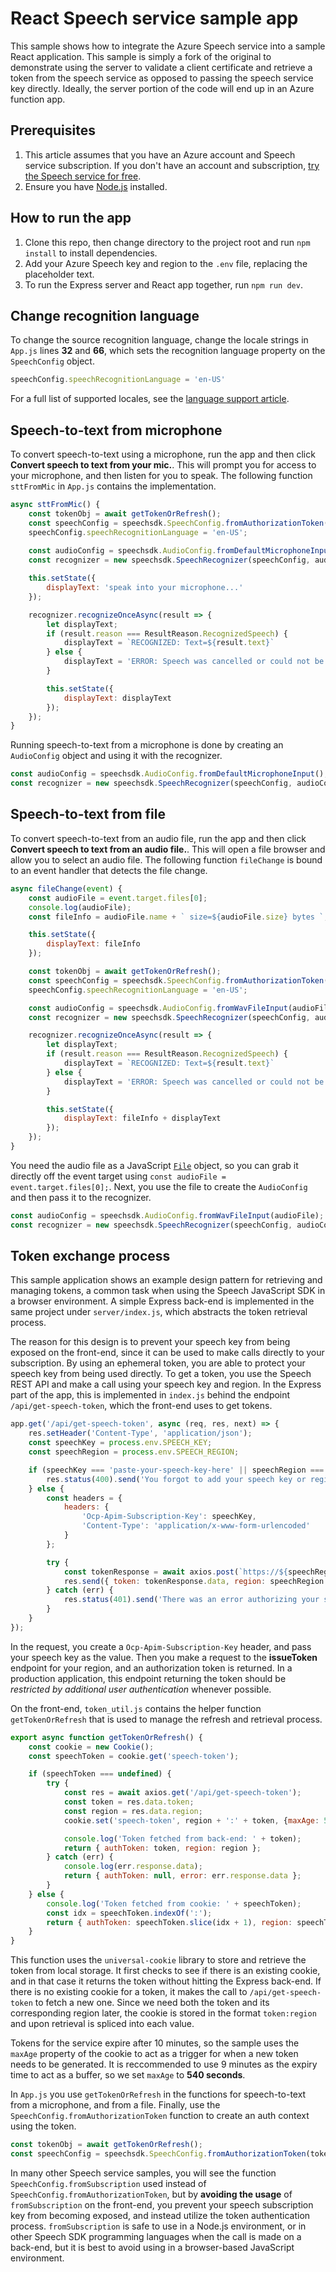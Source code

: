 # React Speech service sample app

This sample shows how to integrate the Azure Speech service into a sample React application. This sample is simply a fork of the original to demonstrate using the server to validate a client certificate and retrieve a token from the speech service as opposed to passing the speech service key directly. Ideally, the server portion of the code will end up in an Azure function app. 

## Prerequisites

1. This article assumes that you have an Azure account and Speech service subscription. If you don't have an account and subscription, [try the Speech service for free](https://docs.microsoft.com/azure/cognitive-services/speech-service/overview#try-the-speech-service-for-free).
1. Ensure you have [Node.js](https://nodejs.org/en/download/) installed.

## How to run the app

1. Clone this repo, then change directory to the project root and run `npm install` to install dependencies.
1. Add your Azure Speech key and region to the `.env` file, replacing the placeholder text.
1. To run the Express server and React app together, run `npm run dev`.

## Change recognition language

To change the source recognition language, change the locale strings in `App.js` lines **32** and **66**, which sets the recognition language property on the `SpeechConfig` object.

```javascript
speechConfig.speechRecognitionLanguage = 'en-US'
```

For a full list of supported locales, see the [language support article](https://docs.microsoft.com/azure/cognitive-services/speech-service/language-support#speech-to-text).

## Speech-to-text from microphone

To convert speech-to-text using a microphone, run the app and then click **Convert speech to text from your mic.**. This will prompt you for access to your microphone, and then listen for you to speak. The following function `sttFromMic` in `App.js` contains the implementation.

```javascript
async sttFromMic() {
    const tokenObj = await getTokenOrRefresh();
    const speechConfig = speechsdk.SpeechConfig.fromAuthorizationToken(tokenObj.authToken, tokenObj.region);
    speechConfig.speechRecognitionLanguage = 'en-US';
    
    const audioConfig = speechsdk.AudioConfig.fromDefaultMicrophoneInput();
    const recognizer = new speechsdk.SpeechRecognizer(speechConfig, audioConfig);

    this.setState({
        displayText: 'speak into your microphone...'
    });

    recognizer.recognizeOnceAsync(result => {
        let displayText;
        if (result.reason === ResultReason.RecognizedSpeech) {
            displayText = `RECOGNIZED: Text=${result.text}`
        } else {
            displayText = 'ERROR: Speech was cancelled or could not be recognized. Ensure your microphone is working properly.';
        }

        this.setState({
            displayText: displayText
        });
    });
}
```

Running speech-to-text from a microphone is done by creating an `AudioConfig` object and using it with the recognizer.

```javascript
const audioConfig = speechsdk.AudioConfig.fromDefaultMicrophoneInput();
const recognizer = new speechsdk.SpeechRecognizer(speechConfig, audioConfig);
```

## Speech-to-text from file

To convert speech-to-text from an audio file, run the app and then click **Convert speech to text from an audio file.**. This will open a file browser and allow you to select an audio file. The following function `fileChange` is bound to an event handler that detects the file change. 

```javascript
async fileChange(event) {
    const audioFile = event.target.files[0];
    console.log(audioFile);
    const fileInfo = audioFile.name + ` size=${audioFile.size} bytes `;

    this.setState({
        displayText: fileInfo
    });

    const tokenObj = await getTokenOrRefresh();
    const speechConfig = speechsdk.SpeechConfig.fromAuthorizationToken(tokenObj.authToken, tokenObj.region);
    speechConfig.speechRecognitionLanguage = 'en-US';

    const audioConfig = speechsdk.AudioConfig.fromWavFileInput(audioFile);
    const recognizer = new speechsdk.SpeechRecognizer(speechConfig, audioConfig);

    recognizer.recognizeOnceAsync(result => {
        let displayText;
        if (result.reason === ResultReason.RecognizedSpeech) {
            displayText = `RECOGNIZED: Text=${result.text}`
        } else {
            displayText = 'ERROR: Speech was cancelled or could not be recognized. Ensure your microphone is working properly.';
        }

        this.setState({
            displayText: fileInfo + displayText
        });
    });
}
```

You need the audio file as a JavaScript [`File`](https://developer.mozilla.org/en-US/docs/Web/API/File) object, so you can grab it directly off the event target using `const audioFile = event.target.files[0];`. Next, you use the file to create the `AudioConfig` and then pass it to the recognizer.

```javascript
const audioConfig = speechsdk.AudioConfig.fromWavFileInput(audioFile);
const recognizer = new speechsdk.SpeechRecognizer(speechConfig, audioConfig);
```

## Token exchange process

This sample application shows an example design pattern for retrieving and managing tokens, a common task when using the Speech JavaScript SDK in a browser environment. A simple Express back-end is implemented in the same project under `server/index.js`, which abstracts the token retrieval process. 

The reason for this design is to prevent your speech key from being exposed on the front-end, since it can be used to make calls directly to your subscription. By using an ephemeral token, you are able to protect your speech key from being used directly. To get a token, you use the Speech REST API and make a call using your speech key and region. In the Express part of the app, this is implemented in `index.js` behind the endpoint `/api/get-speech-token`, which the front-end uses to get tokens. 

```javascript
app.get('/api/get-speech-token', async (req, res, next) => {
    res.setHeader('Content-Type', 'application/json');
    const speechKey = process.env.SPEECH_KEY;
    const speechRegion = process.env.SPEECH_REGION;

    if (speechKey === 'paste-your-speech-key-here' || speechRegion === 'paste-your-speech-region-here') {
        res.status(400).send('You forgot to add your speech key or region to the .env file.');
    } else {
        const headers = { 
            headers: {
                'Ocp-Apim-Subscription-Key': speechKey,
                'Content-Type': 'application/x-www-form-urlencoded'
            }
        };

        try {
            const tokenResponse = await axios.post(`https://${speechRegion}.api.cognitive.microsoft.com/sts/v1.0/issueToken`, null, headers);
            res.send({ token: tokenResponse.data, region: speechRegion });
        } catch (err) {
            res.status(401).send('There was an error authorizing your speech key.');
        }
    }
});
```

In the request, you create a `Ocp-Apim-Subscription-Key` header, and pass your speech key as the value. Then you make a request to the **issueToken** endpoint for your region, and an authorization token is returned. In a production application, this endpoint returning the token should be *restricted by additional user authentication* whenever possible. 

On the front-end, `token_util.js` contains the helper function `getTokenOrRefresh` that is used to manage the refresh and retrieval process. 

```javascript
export async function getTokenOrRefresh() {
    const cookie = new Cookie();
    const speechToken = cookie.get('speech-token');

    if (speechToken === undefined) {
        try {
            const res = await axios.get('/api/get-speech-token');
            const token = res.data.token;
            const region = res.data.region;
            cookie.set('speech-token', region + ':' + token, {maxAge: 540, path: '/'});

            console.log('Token fetched from back-end: ' + token);
            return { authToken: token, region: region };
        } catch (err) {
            console.log(err.response.data);
            return { authToken: null, error: err.response.data };
        }
    } else {
        console.log('Token fetched from cookie: ' + speechToken);
        const idx = speechToken.indexOf(':');
        return { authToken: speechToken.slice(idx + 1), region: speechToken.slice(0, idx) };
    }
}
```

This function uses the `universal-cookie` library to store and retrieve the token from local storage. It first checks to see if there is an existing cookie, and in that case it returns the token without hitting the Express back-end. If there is no existing cookie for a token, it makes the call to `/api/get-speech-token` to fetch a new one. Since we need both the token and its corresponding region later, the cookie is stored in the format `token:region` and upon retrieval is spliced into each value.

Tokens for the service expire after 10 minutes, so the sample uses the `maxAge` property of the cookie to act as a trigger for when a new token needs to be generated. It is reccommended to use 9 minutes as the expiry time to act as a buffer, so we set `maxAge` to **540 seconds**.

In `App.js` you use `getTokenOrRefresh` in the functions for speech-to-text from a microphone, and from a file. Finally, use the `SpeechConfig.fromAuthorizationToken` function to create an auth context using the token.

```javascript
const tokenObj = await getTokenOrRefresh();
const speechConfig = speechsdk.SpeechConfig.fromAuthorizationToken(tokenObj.authToken, tokenObj.region);
```

In many other Speech service samples, you will see the function `SpeechConfig.fromSubscription` used instead of `SpeechConfig.fromAuthorizationToken`, but by **avoiding the usage** of `fromSubscription` on the front-end, you prevent your speech subscription key from becoming exposed, and instead utilize the token authentication process. `fromSubscription` is safe to use in a Node.js environment, or in other Speech SDK programming languages when the call is made on a back-end, but it is best to avoid using in a browser-based JavaScript environment.
